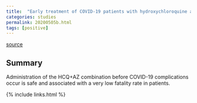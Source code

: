 ```yaml
---
title:  "Early treatment of COVID-19 patients with hydroxychloroquine and azithromycin: A retrospective analysis of 1061 cases in Marseille, France"
categories: studies
permalink: 20200505b.html
tags: [positive]
---
```


[source](https://www.sciencedirect.com/science/article/pii/S1477893920302179)

## Summary

Administration of the HCQ+AZ combination before COVID-19 complications occur is safe and associated with a very low fatality rate in patients.

{% include links.html %}
